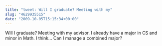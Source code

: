 ```yaml
---
title: "tweet: Will I graduate? Meeting with my"
slug: "4629935515"
date: "2009-10-05T15:15:34+00:00"
---
```

Will I graduate? Meeting with my advisor. I already have a major in CS and minor in Math. I think... Can I manage a combined major?